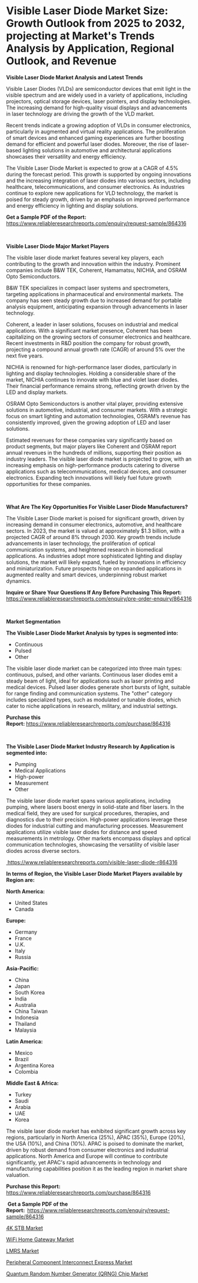 <p><h1>Visible Laser Diode Market Size: Growth Outlook from 2025 to 2032, projecting at Market's Trends Analysis by Application, Regional Outlook, and Revenue</h1></p><p><strong>Visible Laser Diode Market Analysis and Latest Trends</strong></p>
<p><p>Visible Laser Diodes (VLDs) are semiconductor devices that emit light in the visible spectrum and are widely used in a variety of applications, including projectors, optical storage devices, laser pointers, and display technologies. The increasing demand for high-quality visual displays and advancements in laser technology are driving the growth of the VLD market. </p><p>Recent trends indicate a growing adoption of VLDs in consumer electronics, particularly in augmented and virtual reality applications. The proliferation of smart devices and enhanced gaming experiences are further boosting demand for efficient and powerful laser diodes. Moreover, the rise of laser-based lighting solutions in automotive and architectural applications showcases their versatility and energy efficiency.</p><p>The Visible Laser Diode Market is expected to grow at a CAGR of 4.5% during the forecast period. This growth is supported by ongoing innovations and the increasing integration of laser diodes into various sectors, including healthcare, telecommunications, and consumer electronics. As industries continue to explore new applications for VLD technology, the market is poised for steady growth, driven by an emphasis on improved performance and energy efficiency in lighting and display solutions.</p></p>
<p><strong>Get a Sample PDF of the Report:&nbsp;</strong> <a href="https://www.reliableresearchreports.com/enquiry/request-sample/864316?utm_campaign=10&utm_medium=2&utm_source=Github&utm_content=ia&utm_term=06042025&utm_id=visible-laser-diode">https://www.reliableresearchreports.com/enquiry/request-sample/864316</a></p>
<p>&nbsp;</p>
<p><strong>Visible Laser Diode Major Market Players</strong></p>
<p><p>The visible laser diode market features several key players, each contributing to the growth and innovation within the industry. Prominent companies include B&W TEK, Coherent, Hamamatsu, NICHIA, and OSRAM Opto Semiconductors.</p><p>B&W TEK specializes in compact laser systems and spectrometers, targeting applications in pharmaceutical and environmental markets. The company has seen steady growth due to increased demand for portable analysis equipment, anticipating expansion through advancements in laser technology.</p><p>Coherent, a leader in laser solutions, focuses on industrial and medical applications. With a significant market presence, Coherent has been capitalizing on the growing sectors of consumer electronics and healthcare. Recent investments in R&D position the company for robust growth, projecting a compound annual growth rate (CAGR) of around 5% over the next five years.</p><p>NICHIA is renowned for high-performance laser diodes, particularly in lighting and display technologies. Holding a considerable share of the market, NICHIA continues to innovate with blue and violet laser diodes. Their financial performance remains strong, reflecting growth driven by the LED and display markets.</p><p>OSRAM Opto Semiconductors is another vital player, providing extensive solutions in automotive, industrial, and consumer markets. With a strategic focus on smart lighting and automation technologies, OSRAM’s revenue has consistently improved, given the growing adoption of LED and laser solutions.</p><p>Estimated revenues for these companies vary significantly based on product segments, but major players like Coherent and OSRAM report annual revenues in the hundreds of millions, supporting their position as industry leaders. The visible laser diode market is projected to grow, with an increasing emphasis on high-performance products catering to diverse applications such as telecommunications, medical devices, and consumer electronics. Expanding tech innovations will likely fuel future growth opportunities for these companies.</p></p>
<p>&nbsp;</p>
<p><strong>What Are The Key Opportunities For Visible Laser Diode Manufacturers?</strong></p>
<p><p>The Visible Laser Diode market is poised for significant growth, driven by increasing demand in consumer electronics, automotive, and healthcare sectors. In 2023, the market is valued at approximately $1.3 billion, with a projected CAGR of around 8% through 2030. Key growth trends include advancements in laser technology, the proliferation of optical communication systems, and heightened research in biomedical applications. As industries adopt more sophisticated lighting and display solutions, the market will likely expand, fueled by innovations in efficiency and miniaturization. Future prospects hinge on expanded applications in augmented reality and smart devices, underpinning robust market dynamics.</p></p>
<p><strong>Inquire or Share Your Questions If Any Before Purchasing This Report:</strong> <a href="https://www.reliableresearchreports.com/enquiry/pre-order-enquiry/864316?utm_campaign=10&utm_medium=2&utm_source=Github&utm_content=ia&utm_term=06042025&utm_id=visible-laser-diode">https://www.reliableresearchreports.com/enquiry/pre-order-enquiry/864316</a></p>
<p>&nbsp;</p>
<p><strong>Market Segmentation</strong></p>
<p><strong>The Visible Laser Diode Market Analysis by types is segmented into:</strong></p>
<p><ul><li>Continuous</li><li>Pulsed</li><li>Other</li></ul></p>
<p><p>The visible laser diode market can be categorized into three main types: continuous, pulsed, and other variants. Continuous laser diodes emit a steady beam of light, ideal for applications such as laser printing and medical devices. Pulsed laser diodes generate short bursts of light, suitable for range finding and communication systems. The "other" category includes specialized types, such as modulated or tunable diodes, which cater to niche applications in research, military, and industrial settings.</p></p>
<p><strong>Purchase this Report:&nbsp;</strong><a href="https://www.reliableresearchreports.com/purchase/864316?utm_campaign=10&utm_medium=2&utm_source=Github&utm_content=ia&utm_term=06042025&utm_id=visible-laser-diode">https://www.reliableresearchreports.com/purchase/864316</a></p>
<p>&nbsp;</p>
<p><strong>The Visible Laser Diode Market Industry Research by Application is segmented into:</strong></p>
<p><ul><li>Pumping</li><li>Medical Applications</li><li>High-power</li><li>Measurement</li><li>Other</li></ul></p>
<p><p>The visible laser diode market spans various applications, including pumping, where lasers boost energy in solid-state and fiber lasers. In the medical field, they are used for surgical procedures, therapies, and diagnostics due to their precision. High-power applications leverage these diodes for industrial cutting and manufacturing processes. Measurement applications utilize visible laser diodes for distance and speed measurements in metrology. Other markets encompass displays and optical communication technologies, showcasing the versatility of visible laser diodes across diverse sectors.</p></p>
<p><a href="https://www.reliableresearchreports.com/visible-laser-diode-r864316?utm_campaign=10&utm_medium=2&utm_source=Github&utm_content=ia&utm_term=06042025&utm_id=visible-laser-diode">&nbsp;https://www.reliableresearchreports.com/visible-laser-diode-r864316</a></p>
<p><strong>In terms of Region, the Visible Laser Diode Market Players available by Region are:</strong></p>
<p>
    <p> <strong> North America: </strong>
        <ul>
            <li>United States</li>
            <li>Canada</li>
        </ul>
        </p> 
    <p> <strong> Europe: </strong>
        <ul>
            <li>Germany</li>
            <li>France</li>
            <li>U.K.</li>
            <li>Italy</li>
            <li>Russia</li>
        </ul>
        </p> 
    <p> <strong> Asia-Pacific: </strong>
        <ul>
            <li>China</li>
            <li>Japan</li>
            <li>South Korea</li>
            <li>India</li>
            <li>Australia</li>
            <li>China Taiwan</li>
            <li>Indonesia</li>
            <li>Thailand</li>
            <li>Malaysia</li>
        </ul>
        </p> 
    <p> <strong> Latin America: </strong>
        <ul>
            <li>Mexico</li>
            <li>Brazil</li>
            <li>Argentina Korea</li>
            <li>Colombia</li>
        </ul>
        </p> 
    <p> <strong> Middle East & Africa: </strong>
        <ul>
            <li>Turkey</li>
            <li>Saudi</li>
            <li>Arabia</li>
            <li>UAE</li>
            <li>Korea</li>
        </ul>
    </p>
    </p>
<p><p>The visible laser diode market has exhibited significant growth across key regions, particularly in North America (25%), APAC (35%), Europe (20%), the USA (10%), and China (10%). APAC is poised to dominate the market, driven by robust demand from consumer electronics and industrial applications. North America and Europe will continue to contribute significantly, yet APAC's rapid advancements in technology and manufacturing capabilities position it as the leading region in market share valuation.</p></p>
<p><strong>Purchase this Report: </strong><a href="https://www.reliableresearchreports.com/purchase/864316?utm_campaign=10&utm_medium=2&utm_source=Github&utm_content=ia&utm_term=06042025&utm_id=visible-laser-diode">https://www.reliableresearchreports.com/purchase/864316</a></p>
<p>&nbsp;<strong>Get a Sample PDF of the Report:&nbsp;&nbsp;</strong><a href="https://www.reliableresearchreports.com/enquiry/request-sample/864316?utm_campaign=10&utm_medium=2&utm_source=Github&utm_content=ia&utm_term=06042025&utm_id=visible-laser-diode">https://www.reliableresearchreports.com/enquiry/request-sample/864316</a></p>
<p><strong></strong></p>
<p><p><a href="https://github.com/rokiahgrendy/Market-Research-Report-List-1/blob/main/4k-stb-market.md?utm_campaign=10&utm_medium=2&utm_source=Github&utm_content=ia&utm_term=06042025&utm_id=visible-laser-diode">4K STB Market</a></p><p><a href="https://github.com/steegwajma22/Market-Research-Report-List-1/blob/main/wifi-home-gateway-market.md?utm_campaign=10&utm_medium=2&utm_source=Github&utm_content=ia&utm_term=06042025&utm_id=visible-laser-diode">WiFi Home Gateway Market</a></p><p><a href="https://github.com/nagateyisu29/Market-Research-Report-List-1/blob/main/lmrs-market.md?utm_campaign=10&utm_medium=2&utm_source=Github&utm_content=ia&utm_term=06042025&utm_id=visible-laser-diode">LMRS Market</a></p><p><a href="https://github.com/kaniselway4c/Market-Research-Report-List-1/blob/main/peripheral-component-interconnect-express-market.md?utm_campaign=10&utm_medium=2&utm_source=Github&utm_content=ia&utm_term=06042025&utm_id=visible-laser-diode">Peripheral Component Interconnect Express Market</a></p><p><a href="https://github.com/guzasbahsas/Market-Research-Report-List-1/blob/main/quantum-random-number-generator-qrng-chip-market.md?utm_campaign=10&utm_medium=2&utm_source=Github&utm_content=ia&utm_term=06042025&utm_id=visible-laser-diode">Quantum Random Number Generator (QRNG) Chip Market</a></p></p>